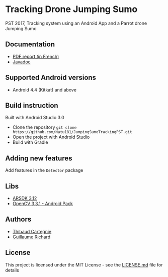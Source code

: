 # Tracking Drone Jumping Sumo

PST 2017, Tracking system using an Android App and a Parrot drone Jumping Sumo

## Documentation

* [PDF report (in French)](rapport.pdf)
* [Javadoc](Javadoc/index.html)

## Supported Android versions

* Android 4.4 (Kitkat) and above

## Build instruction

Built with Android Studio 3.0

* Clone the repository `git clone https://github.com/Natu181/JumpingSumoTrackingPST.git`
* Open the project with Android Studio
* Build with Gradle

## Adding new features

Add features in the `Detector` package

## Libs

* [ARSDK 3.12](http://developer.parrot.com/docs/SDK3/)
* [OpenCV 3.3.1 - Android Pack](https://opencv.org/releases.html)

## Authors

* [Thibaud Cartegnie](https://github.com/Natu181)
* [Guillaume Richard](https://github.com/grichard29)

## License

This project is licensed under the MIT License - see the [LICENSE.md](LICENSE.md) file for details
